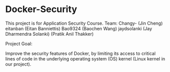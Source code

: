 # Docker-Security
This project is for Application Security Course.
Team:
  Changy- (Jin Cheng)
  eitanban (Eitan Banniettis)
  Bao9324 (Baochen Wang)
  jaydsolanki (Jay Dharmendra Solanki)
              (Pratik Anil Thakker)
              
Project Goal:

Improve the security features of Docker, by limiting its access to critical lines of code in the underlying operating system (OS) kernel (Linux kernel in our project).
